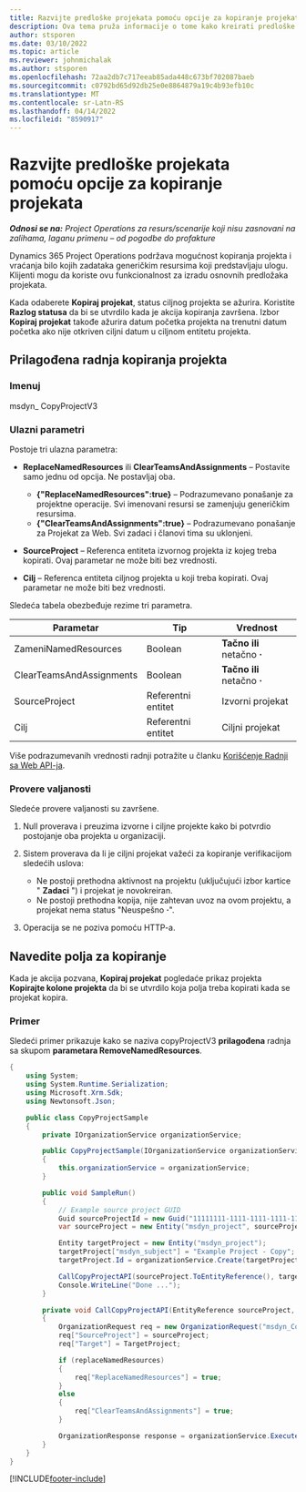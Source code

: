```yaml
---
title: Razvijte predloške projekata pomoću opcije za kopiranje projekata
description: Ova tema pruža informacije o tome kako kreirati predloške projekata pomoću prilagođene radnje Kopiranje projekta.
author: stsporen
ms.date: 03/10/2022
ms.topic: article
ms.reviewer: johnmichalak
ms.author: stsporen
ms.openlocfilehash: 72aa2db7c717eeab85ada448c673bf702087baeb
ms.sourcegitcommit: c0792bd65d92db25e0e8864879a19c4b93efb10c
ms.translationtype: MT
ms.contentlocale: sr-Latn-RS
ms.lasthandoff: 04/14/2022
ms.locfileid: "8590917"
---
```

# <a name="develop-project-templates-with-copy-project"></a>Razvijte predloške projekata pomoću opcije za kopiranje projekata

_**Odnosi se na:** Project Operations za resurs/scenarije koji nisu zasnovani na zalihama, laganu primenu – od pogodbe do profakture_

Dynamics 365 Project Operations podržava mogućnost kopiranja projekta i vraćanja bilo kojih zadataka generičkim resursima koji predstavljaju ulogu. Klijenti mogu da koriste ovu funkcionalnost za izradu osnovnih predložaka projekata.

Kada odaberete **Kopiraj projekat**, status ciljnog projekta se ažurira. Koristite **Razlog statusa** da bi se utvrdilo kada je akcija kopiranja završena. Izbor **Kopiraj projekat** takođe ažurira datum početka projekta na trenutni datum početka ako nije otkriven ciljni datum u ciljnom entitetu projekta.

## <a name="copy-project-custom-action"></a>Prilagođena radnja kopiranja projekta

### <a name="name"></a>Imenuj 

msdyn\_ CopyProjectV3

### <a name="input-parameters"></a>Ulazni parametri

Postoje tri ulazna parametra:

- **ReplaceNamedResources** ili **ClearTeamsAndAssignments** – Postavite samo jednu od opcija. Ne postavljaj oba.

    - **\{"ReplaceNamedResources":true\}** – Podrazumevano ponašanje za projektne operacije. Svi imenovani resursi se zamenjuju generičkim resursima.
    - **\{"ClearTeamsAndAssignments":true\}** – Podrazumevano ponašanje za Projekat za Web. Svi zadaci i članovi tima su uklonjeni.

- **SourceProject** – Referenca entiteta izvornog projekta iz kojeg treba kopirati. Ovaj parametar ne može biti bez vrednosti.
- **Cilj** – Referenca entiteta ciljnog projekta u koji treba kopirati. Ovaj parametar ne može biti bez vrednosti.

Sledeća tabela obezbeđuje rezime tri parametra.

| Parametar                | Tip             | Vrednost                 |
|--------------------------|------------------|-----------------------|
| ZameniNamedResources    | Boolean          | **Tačno ili** netačno **·** |
| ClearTeamsAndAssignments | Boolean          | **Tačno ili** netačno **·** |
| SourceProject            | Referentni entitet | Izvorni projekat    |
| Cilj                   | Referentni entitet | Ciljni projekat    |

Više podrazumevanih vrednosti radnji potražite u članku [Korišćenje Radnji sa Web API-ja](/powerapps/developer/common-data-service/webapi/use-web-api-actions).

### <a name="validations"></a>Provere valjanosti

Sledeće provere valjanosti su završene.

1. Null proverava i preuzima izvorne i ciljne projekte kako bi potvrdio postojanje oba projekta u organizaciji.
2. Sistem proverava da li je ciljni projekat važeći za kopiranje verifikacijom sledećih uslova:

    - Ne postoji prethodna aktivnost na projektu (uključujući izbor kartice " **Zadaci** ") i projekat je novokreiran.
    - Ne postoji prethodna kopija, nije zahtevan uvoz na ovom projektu, a projekat nema status "Neuspešno **·**".

3. Operacija se ne poziva pomoću HTTP-a.

## <a name="specify-fields-to-copy"></a>Navedite polja za kopiranje

Kada je akcija pozvana, **Kopiraj projekat** pogledaće prikaz projekta **Kopirajte kolone projekta** da bi se utvrdilo koja polja treba kopirati kada se projekat kopira.

### <a name="example"></a>Primer

Sledeći primer prikazuje kako se naziva copyProjectV3 **prilagođena** radnja sa skupom **parametara RemoveNamedResources**.

```C#
{
    using System;
    using System.Runtime.Serialization;
    using Microsoft.Xrm.Sdk;
    using Newtonsoft.Json;

    public class CopyProjectSample
    {
        private IOrganizationService organizationService;

        public CopyProjectSample(IOrganizationService organizationService)
        {
            this.organizationService = organizationService;
        }

        public void SampleRun()
        {
            // Example source project GUID
            Guid sourceProjectId = new Guid("11111111-1111-1111-1111-111111111111");
            var sourceProject = new Entity("msdyn_project", sourceProjectId);

            Entity targetProject = new Entity("msdyn_project");
            targetProject["msdyn_subject"] = "Example Project - Copy";
            targetProject.Id = organizationService.Create(targetProject);

            CallCopyProjectAPI(sourceProject.ToEntityReference(), targetProject.ToEntityReference(), copyOption, true, false);
            Console.WriteLine("Done ...");
        }

        private void CallCopyProjectAPI(EntityReference sourceProject, EntityReference TargetProject, bool replaceNamedResources = true, bool clearTeamsAndAssignments = false)
        {
            OrganizationRequest req = new OrganizationRequest("msdyn_CopyProjectV3");
            req["SourceProject"] = sourceProject;
            req["Target"] = TargetProject;

            if (replaceNamedResources)
            {
                req["ReplaceNamedResources"] = true;
            }
            else
            {
                req["ClearTeamsAndAssignments"] = true;
            }

            OrganizationResponse response = organizationService.Execute(req);
        }
    }
}
```

[!INCLUDE[footer-include](../includes/footer-banner.md)]
